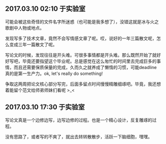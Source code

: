 ## 2017.03.10 02:10 于实验室

可能会被这些奇怪的文件名字所迷惑（也可能是我多想了），没错这就是冰与火之歌剧中人物或地点。

发现写多了技术文章，竟然不会写情感文章了呢。哎，说好的一年三篇散文呢，怎么变成三年一篇散文了呢。

写论文的时候，发现往往是开头难。可很多事情都是开头难。那么既然开始了就好好写吧，毕竟还要指望这个毕业呢。总是感觉在这么匆忙的时间里去完成巨多的事情，而且还需要保质保量的完成，久而久之就养成了懒惰的习惯，可能deadline真的是第一生产力。ok, let's really do something!

争取这两周把论文核心部分写完，后面多留点时间慢慢精雕细琢吧。毕竟，我还想着能留个范文给师弟师妹们看呢 >_<



## 2017.03.10 17:30 于实验室

写论文真是一个边修边写，边写边修的过程。也是一个精心设计，反复雕琢的过程。

没有思路了，或者写的不爽了，就出去转转散散步，活跃一下脑细胞，嘿嘿。



 